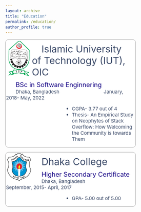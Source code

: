 ```yaml
---
layout: archive
title: "Education"
permalink: /education/
author_profile: true
---
```

<style>



.boxed {
  width: 80%;
  padding: 1px;
  background: white;
  border:solid 1px #9D9D9D;
  color: #394867;
  border-radius: 10px;
}
.title {
  font-size: 30px;
  padding: 10px;
  text-indent: 30px;
}
.semi-title {
  font-size: 20px;
  padding: 0px;
  text-indent: 30px;
  color: #150485
}
.semisemi-title {
  font-size: 15px;
  padding: 0px;
  text-indent: 30px;
 
}
.text {
  font-size: 15px;
  margin-left: 90px;
}
.tab {
        display: inline-block;
        margin-left: 130px;
    }
.tabcenter {
        display: inline-block;
        margin-left: 2px;
    }
img {
  border-radius: 10px;
}
</style>

<div class="boxed">

<img src='/images/iutlogopng.png'  style="float: left;width:20%;">
<div class = "title">
    Islamic University of Technology (IUT), OIC
</div>

<div class = "semi-title">
    BSc in Software Enginnering                        
</div>
<div class = "semisemi-title">
    Dhaka, Bangladesh  <span class="tab"></span> January, 2018- May, 2022                                                         
</div>
<div class = "text">
  <ul class = "text">
    <li>
        CGPA- 3.77 out of 4
    </li>
    <li>
        Thesis- An Empirical Study on Neophytes of Stack Overflow: How Welcoming the Community is towards Them
    </li>
  </ul>
</div>
</div>
<p></p>
<div class="boxed">

<img src='/images/dc.png'  style="float: left;width:20%;">
<div class = "title">
    Dhaka College
</div>
<div class = "semi-title">
    Higher Secondary Certificate                         
</div>
<div class = "semisemi-title">
    Dhaka, Bangladesh  <span class="tab"></span> September, 2015- April, 2017                                                         
</div>
<div class = "text">
  <ul class = "text">
    <li>
        GPA- 5.00 out of 5.00
    </li>
  </ul>
</div>

</div>



